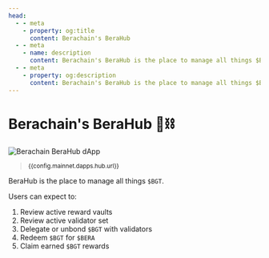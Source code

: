 ```yaml
---
head:
  - - meta
    - property: og:title
      content: Berachain's BeraHub
  - - meta
    - name: description
      content: Berachain's BeraHub is the place to manage all things $BGT
  - - meta
    - property: og:description
      content: Berachain's BeraHub is the place to manage all things $BGT
---
```


<script setup>
  import config from '@berachain/config/constants.json';
</script>

# Berachain's BeraHub 🐻⛓️

<a :href="config.mainnet.dapps.hub.url">

![Berachain BeraHub dApp](/assets/berahub.png)

</a>

> <small><a :href="config.mainnet.dapps.hub.url">{{config.mainnet.dapps.hub.url}}</a></small>

BeraHub is the place to manage all things `$BGT`.

Users can expect to:

1. Review active <a :href="config.mainnet.dapps.hub.url + '/gauge'">reward vaults</a>
2. Review active <a :href="config.mainnet.dapps.hub.url + '/validators'">validator</a> set
3. <a :href="config.mainnet.dapps.hub.url + '/delegate'">Delegate or unbond</a> `$BGT` with validators
4. <a :href="config.mainnet.dapps.hub.url + '/redeem'">Redeem `$BGT` for `$BERA`</a>
5. <a :href="config.mainnet.dapps.hub.url + '/rewards'">Claim earned `$BGT` rewards</a>
